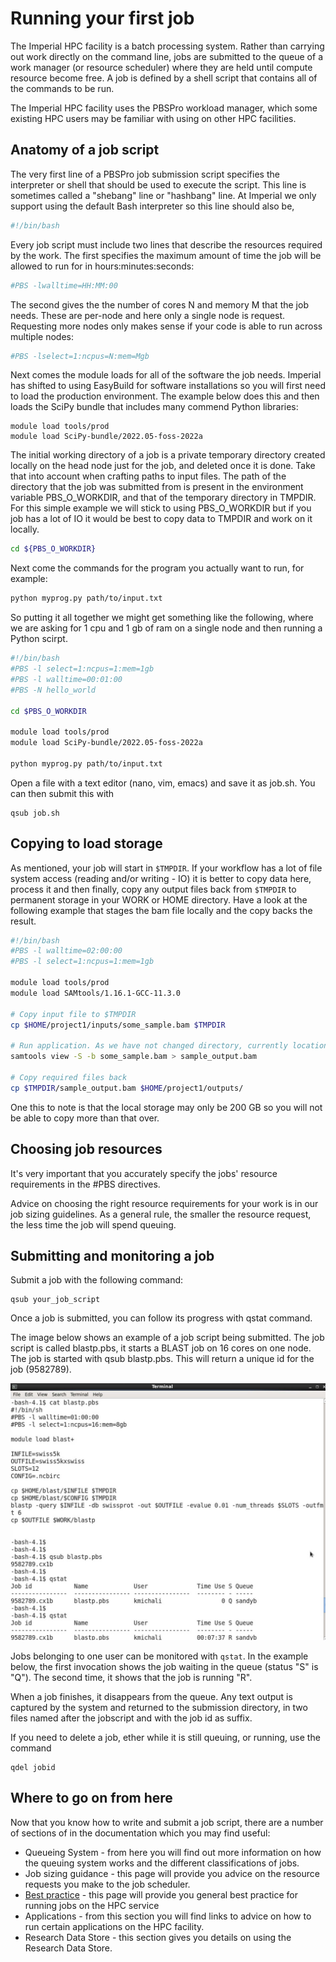 
# Running your first job

The Imperial HPC facility is a batch processing system. Rather than carrying out work directly on the command line, jobs are submitted to the queue of a work manager (or resource scheduler) where they are held until compute resource become free. A job is defined by a shell script that contains all of the commands to be run.

The Imperial HPC facility uses the PBSPro workload manager, which some existing HPC users may be familiar with using on other HPC facilities.


## Anatomy of a job script

The very first line of a PBSPro job submission script specifies the interpreter or shell that should be used to execute the script. This line is sometimes called a "shebang" line or "hashbang" line. At Imperial we only support using the default Bash interpreter so this line should also be,

```bash
#!/bin/bash
```

Every job script must include two lines that describe the resources required by the work. The first specifies the maximum amount of time the job will be allowed to run for in hours:minutes:seconds:

```bash
#PBS -lwalltime=HH:MM:00
```

The second gives the the number of cores N and memory M that the job needs. These are per-node and here only a single node is request. Requesting more nodes only makes sense if your code is able to run across multiple nodes:

```bash
#PBS -lselect=1:ncpus=N:mem=Mgb
```

Next comes the module loads for all of the software the job needs. Imperial has shifted to using EasyBuild for software installations so you will first need to load the production environment. The example below does this and then loads the SciPy bundle that includes many commend Python libraries:

```console
module load tools/prod
module load SciPy-bundle/2022.05-foss-2022a
```

The initial working directory of a job is a private temporary directory created locally on the head node just for the job, and deleted once it is done. Take that into account when crafting paths to input files. The path of the directory that the job was submitted from is present in the environment variable PBS_O_WORKDIR, and that of the temporary directory in TMPDIR. For this simple example we will stick to using PBS_O_WORKDIR but if you job has a lot of IO it would be best to copy data to TMPDIR and work on it locally.

```bash
cd ${PBS_O_WORKDIR}
```

Next come the commands for the program you actually want to run, for example:

```bash
python myprog.py path/to/input.txt
```

So putting it all together we might get something like the following, where we are asking for 1 cpu and 1 gb of ram on a single node and then running a Python scirpt.

```bash
#!/bin/bash
#PBS -l select=1:ncpus=1:mem=1gb
#PBS -l walltime=00:01:00
#PBS -N hello_world
 
cd $PBS_O_WORKDIR
 
module load tools/prod
module load SciPy-bundle/2022.05-foss-2022a
 
python myprog.py path/to/input.txt
```

Open a file with a text editor (nano, vim, emacs) and save it as job.sh. You can then submit this with 

```console
qsub job.sh
```

## Copying to load storage

As mentioned, your job will start in `$TMPDIR`. If your workflow has a lot of file system access (reading and/or writing - IO) it is better to copy data here, process it and then finally, copy any output files back from `$TMPDIR` to permanent storage in your WORK or HOME directory. Have a look at the following example that stages the bam file locally and the copy backs the result. 

```bash
#!/bin/bash
#PBS -l walltime=02:00:00
#PBS -l select=1:ncpus=1:mem=1gb
  
module load tools/prod
module load SAMtools/1.16.1-GCC-11.3.0
  
# Copy input file to $TMPDIR
cp $HOME/project1/inputs/some_sample.bam $TMPDIR
  
# Run application. As we have not changed directory, currently location is $TMPDIR
samtools view -S -b some_sample.bam > sample_output.bam
  
# Copy required files back
cp $TMPDIR/sample_output.bam $HOME/project1/outputs/
```

One this to note is that the local storage may only be 200 GB so you will not be able to copy more than that over.

## Choosing job resources

It's very important that you accurately specify the jobs' resource requirements in the #PBS directives.

Advice on choosing the right resource requirements for your work is in our job sizing guidelines. As a general rule, the smaller the resource request, the less time the job will spend queuing.

## Submitting and monitoring a job
Submit a job with the following command:

```console
qsub your_job_script
```

Once a job is submitted, you can follow its progress with qstat command. 

The image below shows an example of a job script being submitted.  The job script is called blastp.pbs, it starts a BLAST job on 16 cores on one node.  The job is started with qsub blastp.pbs. This will return a unique id for the job (9582789). 

![Qsub Blast](img/running-your-first-job-blast.jpg)

Jobs belonging to one user can be monitored with `qstat`. In the example below, the first invocation shows the job waiting in the queue (status "S" is "Q"). The second time, it shows that the job is running "R".

When a job finishes, it disappears from the queue. Any text output is captured by the system and returned to the submission directory, in two files named after the jobscript and with the job id as suffix.

If you need to delete a job, ether while it is still queuing, or running, use the command

```console
qdel jobid
```

## Where to go on from here

Now that you know how to write and submit a job script, there are a number of sections of in the documentation which you may find useful:

* Queueing System - from here you will find out more information on how the queuing system works and the different classifications of jobs. 
* Job sizing guidance - this page will provide you advice on the resource requests you make to the job scheduler.
* [Best practice](../best-practice.md) - this page will provide you general best practice for running jobs on the HPC service
* Applications - from this section you will find links to advice on how to run certain applications on the HPC facility.
* Research Data Store - this section gives you details on using the Research Data Store.

